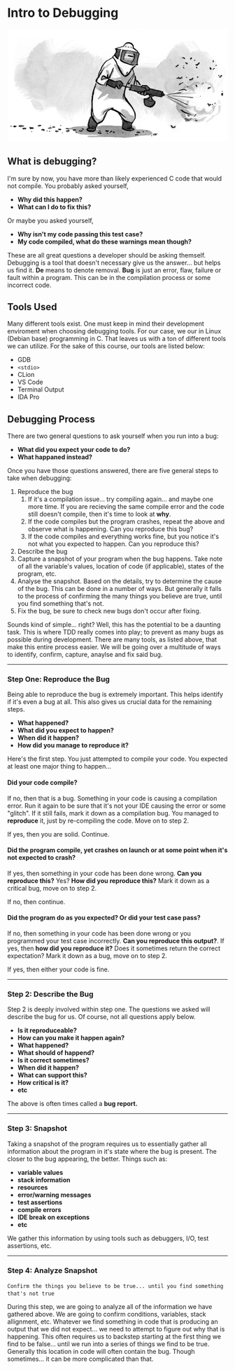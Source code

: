 # Intro to Debugging

![](/assets/debugging.jpg)

## What is debugging?

I'm sure by now, you have more than likely experienced C code that would not compile. You probably asked yourself, 

* **Why did this happen?** 
* **What can I do to fix this?**

Or maybe you asked yourself,

* **Why isn't my code passing this test case?**
* **My code compiled, what do these warnings mean though?**

These are all great questions a developer should be asking themself. Debugging is a tool that doesn't necessary give us the answer... but helps us find it. **De** means to denote removal. **Bug** is just an error, flaw, failure or fault within a program. This can be in the compilation process or some incorrect code. 

## Tools Used

Many different tools exist. One must keep in mind their development enviroment when choosing debugging tools. For our case, we our in Linux (Debian base) programming in C. That leaves us with a ton of different tools we can utilize. For the sake of this course, our tools are listed below:

* GDB
* `<stdio>`
* CLion
* VS Code
* Terminal Output
* IDA Pro

## Debugging Process

There are two general questions to ask yourself when you run into a bug:

* **What did you expect your code to do?**
* **What happaned instead?**

Once you have those questions answered, there are five general steps to take when debugging:

1. Reproduce the bug
   1. If it's a compilation issue... try compiling again... and maybe one more time. If you are recieving the same compile error and the code still doesn't compile, then it's time to look at **why**. 
   2. If the code compiles but the program crashes, repeat the above and observe what is happening. Can you reproduce this bug?
   3. If the code compiles and everything works fine, but you notice it's not what you expected to happen. Can you reproduce this?
2. Describe the bug
3. Capture a snapshot of your program when the bug happens. Take note of all the variable's values, location of code (if applicable), states of the program, etc. 
4. Analyse the snapshot. Based on the details, try to determine the cause of the bug. This can be done in a number of ways. But generally it falls to the process of confirming the many things you believe are true, until you find something that's not. 
5. Fix the bug, be sure to check new bugs don't occur after fixing. 

Sounds kind of simple... right? Well, this has the potential to be a daunting task. This is where TDD really comes into play; to prevent as many bugs as possible during development. There are many tools, as listed above, that make this entire process easier. We will be going over a multitude of ways to identify, confirm, capture, anaylse and fix said bug. 

---


### Step One: Reproduce the Bug

Being able to reproduce the bug is extremely important. This helps identify if it's even a bug at all. This also gives us crucial data for the remaining steps. 

* **What happened?**
* **What did you expect to happen?**
* **When did it happen?**
* **How did you manage to reproduce it?**

Here's the first step. You just attempted to compile your code. You expected at least one major thing to happen... 

#### Did your code compile?

If no, then that is a bug. Something in your code is causing a compilation error. Run it again to be sure that it's not your IDE causing the error or some "glitch". If it still fails, mark it down as a compilation bug. You managed to **reproduce** it, just by re-compiling the code. Move on to step 2. 

If yes, then you are solid. Continue.

#### Did the program compile, yet crashes on launch or at some point when it's not expected to crash?

If yes, then something in your code has been done wrong. **Can you reproduce this?** Yes? **How did you reproduce this?** Mark it down as a critical bug, move on to step 2. 

If no, then continue. 

#### Did the program do as you expected? Or did your test case pass?

If no, then something in your code has been done wrong or you programmed your test case incorrectly. **Can you reproduce this output?**. If yes, then **how did you reproduce it?** Does it sometimes return the correct expectation? Mark it down as a bug, move on to step 2. 

If yes, then either your code is fine. 

---

### Step 2: Describe the Bug

Step 2 is deeply involved within step one. The questions we asked will describe the bug for us. Of course, not all questions apply below. 

* **Is it reproduceable?**
* **How can you make it happen again?**
* **What happened?**
* **What should of happend?**
* **Is it correct sometimes?**
* **When did it happen?**
* **What can support this?**
* **How critical is it?**
* **etc**

The above is often times called a **bug report.**

---

### Step 3: Snapshot

Taking a snapshot of the program requires us to essentially gather all information about the program in it's state where the bug is present. The closer to the bug appearing, the better. Things such as: 

* **variable values**
* **stack information**
* **resources**
* **error/warning messages**
* **test assertions**
* **compile errors**
* **IDE break on exceptions**
* **etc**

We gather this information by using tools such as debuggers, I/O, test assertions, etc. 

---

### Step 4: Analyze Snapshot

`Confirm the things you believe to be true... until you find something that's not true`

During this step, we are going to analyze all of the information we have gathered above. We are going to confirm conditions, variables, stack allignment, etc. Whatever we find something in code that is producing an output that we did not expect... we need to attempt to figure out why that is happening. This often requires us to backstep starting at the first thing we find to be false... until we run into a series of things we find to be true. Generally this location in code will often contain the bug. Though sometimes... it can be more complicated than that. 